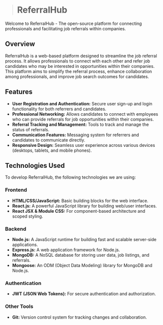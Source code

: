 ># ReferralHub

Welcome to ReferralHub - The open-source platform for connecting professionals and facilitating job referrals within companies.

## Overview

ReferralHub is a web-based platform designed to streamline the job referral process. It allows professionals to connect with each other and refer job candidates who may be interested in opportunities within their companies. This platform aims to simplify the referral process, enhance collaboration among professionals, and improve job search outcomes for candidates.

## Features

- **User Registration and Authentication:** Secure user sign-up and login functionality for both referrers and candidates.
- **Professional Networking:** Allows candidates to connect with employees who can provide referrals for job opportunities within their companies.
- **Referral Tracking and Management:** Tools to track and manage the status of referrals.
- **Communication Features:** Messaging system for referrers and candidates to communicate directly.
- **Responsive Design:** Seamless user experience across various devices (desktops, tablets, and mobile phones).

## Technologies Used

To develop ReferralHub, the following technologies we are using:

### Frontend

- **HTML/CSS/JavaScript:** Basic building blocks for the web interface.
- **React.js:** A powerful JavaScript library for building web/user interfaces.
- **React JSX & Module CSS:** For component-based architecture and scoped styling.

### Backend

- **Node.js:** A JavaScript runtime for building fast and scalable server-side applications.
- **Express.js:** A web application framework for Node.js.
- **MongoDB:** A NoSQL database for storing user data, job listings, and referrals.
- **Mongoose:** An ODM (Object Data Modeling) library for MongoDB and Node.js.

### Authentication

- **JWT (JSON Web Tokens):** For secure authentication and authorization.

### Other Tools

- **Git:** Version control system for tracking changes and collaboration.







